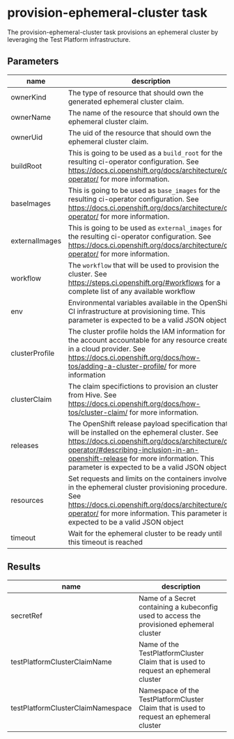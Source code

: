 # provision-ephemeral-cluster task

The provision-ephemeral-cluster task provisions an ephemeral cluster by leveraging the Test Platform infrastructure.

## Parameters
|name|description|default value|required|
|---|---|---|---|
|ownerKind|The type of resource that should own the generated ephemeral cluster claim.|PipelineRun|false|
|ownerName|The name of the resource that should own the ephemeral cluster claim.||true|
|ownerUid|The uid of the resource that should own the ephemeral cluster claim.||true|
|buildRoot|This is going to be used as a `build_root` for the resulting ci-operator configuration. See https://docs.ci.openshift.org/docs/architecture/ci-operator/ for more information.|'{}'|false|
|baseImages|This is going to be used as `base_images` for the resulting ci-operator configuration. See https://docs.ci.openshift.org/docs/architecture/ci-operator/ for more information.|'{}'|false|
|externalImages|This is going to be used as `external_images` for the resulting ci-operator configuration. See https://docs.ci.openshift.org/docs/architecture/ci-operator/ for more information.|'{}'|false|
|workflow|The `workflow` that will be used to provision the cluster. See https://steps.ci.openshift.org/#workflows for a complete list of any available workflow||true|
|env|Environmental variables available in the OpenShift CI infrastructure at provisioning time. This parameter is expected to be a valid JSON object|{}|false|
|clusterProfile|The cluster profile holds the IAM information for the account accountable for any resource created in a cloud provider. See https://docs.ci.openshift.org/docs/how-tos/adding-a-cluster-profile/ for more information|""|false|
|clusterClaim|The claim specifictions to provision an cluster from Hive. See https://docs.ci.openshift.org/docs/how-tos/cluster-claim/ for more information.|""|false|
|releases|The OpenShift release payload specification that will be installed on the ephemeral cluster. See https://docs.ci.openshift.org/docs/architecture/ci-operator/#describing-inclusion-in-an-openshift-release for more information. This parameter is expected to be a valid JSON object|'{}'|false|
|resources|Set requests and limits on the containers involved in the ephemeral cluster provisioning procedure. See https://docs.ci.openshift.org/docs/architecture/ci-operator/ for more information. This parameter is expected to be a valid JSON object|{"*":{"requests":{"cpu":"200m"},"limits":{"memory":"400Mi"}}}|false|
|timeout|Wait for the ephemeral cluster to be ready until this timeout is reached|2h|false|

## Results
|name|description|
|---|---|
|secretRef|Name of a Secret containing a kubeconfig used to access the provisioned ephemeral cluster|
|testPlatformClusterClaimName|Name of the TestPlatformCluster Claim that is used to request an ephemeral cluster|
|testPlatformClusterClaimNamespace|Namespace of the TestPlatformCluster Claim that is used to request an ephemeral cluster|

